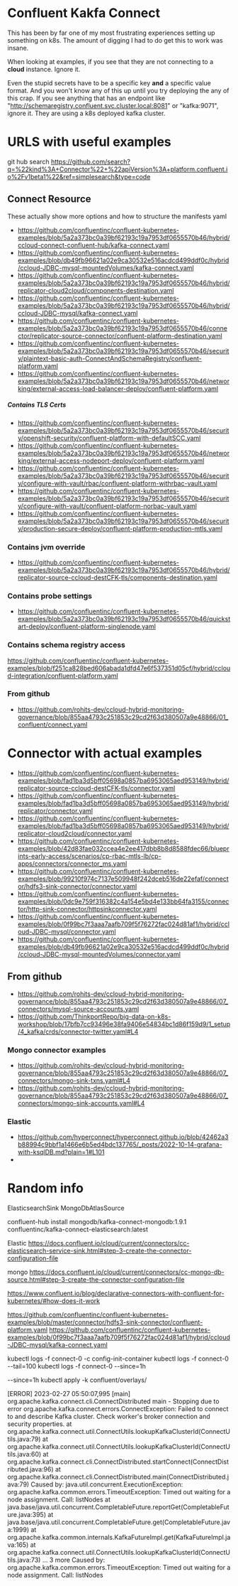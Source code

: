 # Confluent Kakfa Connect
This has been by far one of my most frustrating experiences setting up something on k8s.
The amount of digging I had to do get this to work was insane.

When looking at examples, if you see that they are not connecting to a **cloud** instance.
Ignore it.

Even the stupid secrets have to be a specific key **and** a specific value format.
And you won't know any of this up until you try deploying the any of this crap.
If you see anything that has an endpoint like "http://schemaregistry.confluent.svc.cluster.local:8081" or
"kafka:9071", ignore it. They are using a k8s deployed kafka cluster.


# URLS with useful examples
git hub search https://github.com/search?q=%22kind%3A+Connector%22+%22apiVersion%3A+platform.confluent.io%2Fv1beta1%22&ref=simplesearch&type=code

## Connect Resource
These actually show more options and how to structure the manifests yaml
- https://github.com/confluentinc/confluent-kubernetes-examples/blob/5a2a373bc0a39bf62193c19a7953df0655570b46/hybrid/ccloud-connect-confluent-hub/kafka-connect.yaml
- https://github.com/confluentinc/confluent-kubernetes-examples/blob/db49fb96621a02e9ca30532e516acdcd499ddf0c/hybrid/ccloud-JDBC-mysql-mountedVolumes/kafka-connect.yaml
- https://github.com/confluentinc/confluent-kubernetes-examples/blob/5a2a373bc0a39bf62193c19a7953df0655570b46/hybrid/replicator-cloud2cloud/components-destination.yaml
- https://github.com/confluentinc/confluent-kubernetes-examples/blob/5a2a373bc0a39bf62193c19a7953df0655570b46/hybrid/ccloud-JDBC-mysql/kafka-connect.yaml
- https://github.com/confluentinc/confluent-kubernetes-examples/blob/5a2a373bc0a39bf62193c19a7953df0655570b46/connector/replicator-source-connector/confluent-platform-destination.yaml
- https://github.com/confluentinc/confluent-kubernetes-examples/blob/5a2a373bc0a39bf62193c19a7953df0655570b46/security/plaintext-basic-auth-ConnectAndSchemaRegistry/confluent-platform.yaml
- https://github.com/confluentinc/confluent-kubernetes-examples/blob/5a2a373bc0a39bf62193c19a7953df0655570b46/networking/external-access-load-balancer-deploy/confluent-platform.yaml

##### Contains TLS Certs

- https://github.com/confluentinc/confluent-kubernetes-examples/blob/5a2a373bc0a39bf62193c19a7953df0655570b46/security/openshift-security/confluent-platform-with-defaultSCC.yaml
- https://github.com/confluentinc/confluent-kubernetes-examples/blob/5a2a373bc0a39bf62193c19a7953df0655570b46/networking/external-access-nodeport-deploy/confluent-platform.yaml
- https://github.com/confluentinc/confluent-kubernetes-examples/blob/5a2a373bc0a39bf62193c19a7953df0655570b46/security/configure-with-vault/rbac/confluent-platform-withrbac-vault.yaml
- https://github.com/confluentinc/confluent-kubernetes-examples/blob/5a2a373bc0a39bf62193c19a7953df0655570b46/security/configure-with-vault/confluent-platform-norbac-vault.yaml
- https://github.com/confluentinc/confluent-kubernetes-examples/blob/5a2a373bc0a39bf62193c19a7953df0655570b46/security/production-secure-deploy/confluent-platform-production-mtls.yaml

### Contains jvm override
- https://github.com/confluentinc/confluent-kubernetes-examples/blob/5a2a373bc0a39bf62193c19a7953df0655570b46/hybrid/replicator-source-ccloud-destCFK-tls/components-destination.yaml

### Contains probe settings
- https://github.com/confluentinc/confluent-kubernetes-examples/blob/5a2a373bc0a39bf62193c19a7953df0655570b46/quickstart-deploy/confluent-platform-singlenode.yaml

### Contains schema registry access
https://github.com/confluentinc/confluent-kubernetes-examples/blob/f251ca828bed606abada1dfd47e6f537351d05cf/hybrid/ccloud-integration/confluent-platform.yaml

### From github
- https://github.com/rohits-dev/ccloud-hybrid-monitoring-governance/blob/855aa4793c251853c29cd2f63d380507a9e48866/01_confluent/connect.yaml


# Connector with actual examples
- https://github.com/confluentinc/confluent-kubernetes-examples/blob/fad1ba3d5bff05698a0857ba6953065aed953149/hybrid/replicator-source-ccloud-destCFK-tls/connector.yaml
- https://github.com/confluentinc/confluent-kubernetes-examples/blob/fad1ba3d5bff05698a0857ba6953065aed953149/hybrid/replicator/connector.yaml
- https://github.com/confluentinc/confluent-kubernetes-examples/blob/fad1ba3d5bff05698a0857ba6953065aed953149/hybrid/replicator-cloud2cloud/connector.yaml
- https://github.com/confluentinc/confluent-kubernetes-examples/blob/42d83fae032ccea4e2ee417dbb8b8d8588fdec66/blueprints-early-access/scenarios/cp-rbac-mtls-lb/cp-apps/connectors/connector_ms.yaml
- https://github.com/confluentinc/confluent-kubernetes-examples/blob/99210f974c7137e509948f242dceb516de22efaf/connector/hdfs3-sink-connector/connector.yaml
- https://github.com/confluentinc/confluent-kubernetes-examples/blob/0dc9e759f316382c4a154e5bd4e133bb64fa3155/connector/http-sink-connector/httpsinkconnector.yaml
- https://github.com/confluentinc/confluent-kubernetes-examples/blob/0f99bc7f3aaa7aafb709f5f76272fac024d81af1/hybrid/ccloud-JDBC-mysql/connector.yaml
- https://github.com/confluentinc/confluent-kubernetes-examples/blob/db49fb96621a02e9ca30532e516acdcd499ddf0c/hybrid/ccloud-JDBC-mysql-mountedVolumes/connector.yaml

## From github
- https://github.com/rohits-dev/ccloud-hybrid-monitoring-governance/blob/855aa4793c251853c29cd2f63d380507a9e48866/07_connectors/mysql-source-accounts.yaml
- https://github.com/ThinkportRepo/big-data-on-k8s-workshop/blob/17bfb7cc93496e38fa9406e54834bc1d86f159d9/1_setup/4_kafka/crds/connector-twitter.yaml#L4

### Mongo connector examples
- https://github.com/rohits-dev/ccloud-hybrid-monitoring-governance/blob/855aa4793c251853c29cd2f63d380507a9e48866/07_connectors/mongo-sink-txns.yaml#L4
- https://github.com/rohits-dev/ccloud-hybrid-monitoring-governance/blob/855aa4793c251853c29cd2f63d380507a9e48866/07_connectors/mongo-sink-accounts.yaml#L4

### Elastic
- https://github.com/hyperconnect/hyperconnect.github.io/blob/42462a3b88994c9bbf1a1466e6b5ed4bdc137765/_posts/2022-10-14-grafana-with-ksqlDB.md?plain=1#L101
-


# Random info
ElasticsearchSink
MongoDbAtlasSource

confluent-hub install mongodb/kafka-connect-mongodb:1.9.1
confluentinc/kafka-connect-elasticsearch:latest

Elastic
https://docs.confluent.io/cloud/current/connectors/cc-elasticsearch-service-sink.html#step-3-create-the-connector-configuration-file

mongo
https://docs.confluent.io/cloud/current/connectors/cc-mongo-db-source.html#step-3-create-the-connector-configuration-file

https://www.confluent.io/blog/declarative-connectors-with-confluent-for-kubernetes/#how-does-it-work

https://github.com/confluentinc/confluent-kubernetes-examples/blob/master/connector/hdfs3-sink-connector/confluent-platform.yaml
https://github.com/confluentinc/confluent-kubernetes-examples/blob/0f99bc7f3aaa7aafb709f5f76272fac024d81af1/hybrid/ccloud-JDBC-mysql/kafka-connect.yaml


kubectl logs -f connect-0 -c config-init-container
kubectl logs -f connect-0 --tail=100
kubectl logs -f connect-0 --since=1h


--since=1h
kubectl apply -k confluent/overlays/

[ERROR] 2023-02-27 05:50:07,995 [main] org.apache.kafka.connect.cli.ConnectDistributed main - Stopping due to error
org.apache.kafka.connect.errors.ConnectException: Failed to connect to and describe Kafka cluster. Check worker's broker connection and security properties.
        at org.apache.kafka.connect.util.ConnectUtils.lookupKafkaClusterId(ConnectUtils.java:79)
        at org.apache.kafka.connect.util.ConnectUtils.lookupKafkaClusterId(ConnectUtils.java:60)
        at org.apache.kafka.connect.cli.ConnectDistributed.startConnect(ConnectDistributed.java:96)
        at org.apache.kafka.connect.cli.ConnectDistributed.main(ConnectDistributed.java:79)
Caused by: java.util.concurrent.ExecutionException: org.apache.kafka.common.errors.TimeoutException: Timed out waiting for a node assignment. Call: listNodes
        at java.base/java.util.concurrent.CompletableFuture.reportGet(CompletableFuture.java:395)
        at java.base/java.util.concurrent.CompletableFuture.get(CompletableFuture.java:1999)
        at org.apache.kafka.common.internals.KafkaFutureImpl.get(KafkaFutureImpl.java:165)
        at org.apache.kafka.connect.util.ConnectUtils.lookupKafkaClusterId(ConnectUtils.java:73)
        ... 3 more
Caused by: org.apache.kafka.common.errors.TimeoutException: Timed out waiting for a node assignment. Call: listNodes
